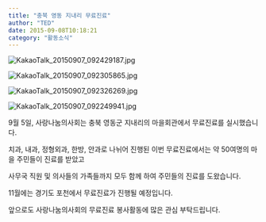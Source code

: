 ```yaml
---
title: "충북 영동 지내리 무료진료"
author: "TED"
date: 2015-09-08T10:18:21
category: "활동소식"
---
```


![KakaoTalk_20150907_092429187.jpg](/files/attach/images/2318/935/032/06ea9c7f3df64af3951043f55cf557b6.jpg)

![KakaoTalk_20150907_092305865.jpg](/files/attach/images/2318/935/032/61830d959220cccbebcb9ba72e4a3409.jpg)

![KakaoTalk_20150907_092326269.jpg](/files/attach/images/2318/935/032/22d78e8e8f8d307de6868828ea163f56.jpg)

![KakaoTalk_20150907_092249941.jpg](/files/attach/images/2318/935/032/1fbc157ccfa541781661991b9c3ba4cb.jpg)

9월 5일, 사랑나눔의사회는 충북 영동군 지내리의 마을회관에서 무료진료를 실시했습니다.

치과, 내과, 정형외과, 한방, 안과로 나뉘어 진행된 이번 무료진료에서는 약 50여명의 마을 주민들이 진료를 받았고

사무국 직원 및 의사들의 가족들까지 모두 함께 하여 주민들의 진료를 도왔습니다.

11월에는 경기도 포천에서 무료진료가 진행될 예정입니다.

앞으로도 사랑나눔의사회의 무료진료 봉사활동에 많은 관심 부탁드립니다.
